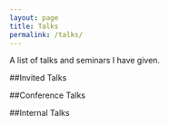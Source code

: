 ```yaml
---
layout: page
title: Talks
permalink: /talks/
---
```


A list of talks and seminars I have given.

##Invited Talks

##Conference Talks

##Internal Talks